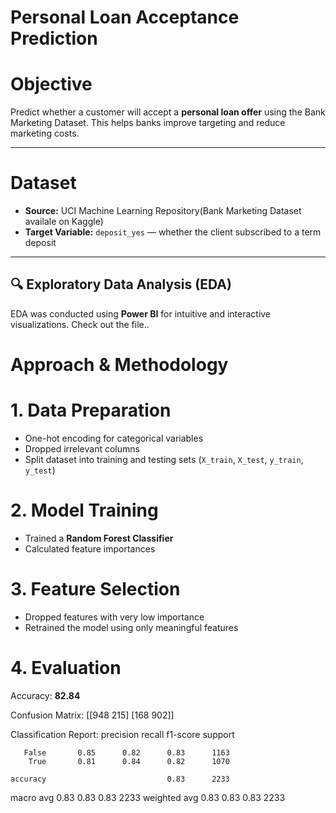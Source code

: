 # Personal Loan Acceptance Prediction

# Objective
Predict whether a customer will accept a **personal loan offer** using the Bank Marketing Dataset. This helps banks improve targeting and reduce marketing costs.

---

# Dataset
- **Source:** UCI Machine Learning Repository(Bank Marketing Dataset availale on Kaggle)
- **Target Variable:** `deposit_yes` — whether the client subscribed to a term deposit

---

## 🔍 Exploratory Data Analysis (EDA)
EDA was conducted using **Power BI** for intuitive and interactive visualizations. Check out the file..


# Approach & Methodology

# 1. **Data Preparation**
- One-hot encoding for categorical variables
- Dropped irrelevant columns
- Split dataset into training and testing sets (`X_train`, `X_test`, `y_train`, `y_test`)

# 2. **Model Training**
- Trained a **Random Forest Classifier**
- Calculated feature importances

# 3. **Feature Selection**
- Dropped features with very low importance 
- Retrained the model using only meaningful features

# 4. **Evaluation**
Accuracy: **82.84**

Confusion Matrix:
 [[948 215]
 [168 902]]

Classification Report:
               precision    recall  f1-score   support

       False       0.85      0.82      0.83      1163
        True       0.81      0.84      0.82      1070

    accuracy                           0.83      2233
   macro avg       0.83      0.83      0.83      2233
weighted avg       0.83      0.83      0.83      2233



